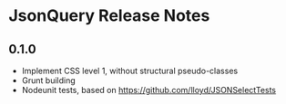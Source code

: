 JsonQuery  Release Notes
=============

## 0.1.0
* Implement CSS level 1, without structural pseudo-classes
* Grunt building
* Nodeunit tests, based on https://github.com/lloyd/JSONSelectTests
